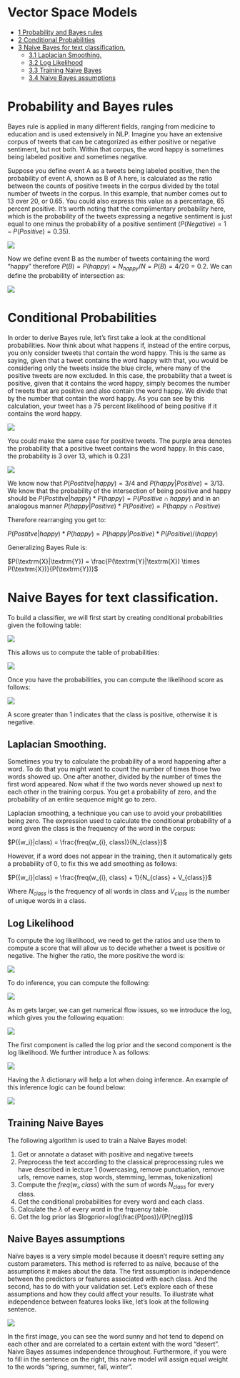 # Vector Space Models


- [<span class="toc-section-number">1</span> Probability and Bayes
  rules](#probability-and-bayes-rules)
- [<span class="toc-section-number">2</span> Conditional
  Probabilities](#conditional-probabilities)
- [<span class="toc-section-number">3</span> Naive Bayes for text
  classification.](#naive-bayes-for-text-classification)
  - [<span class="toc-section-number">3.1</span> Laplacian
    Smoothing.](#laplacian-smoothing)
  - [<span class="toc-section-number">3.2</span> Log
    Likelihood](#log-likelihood)
  - [<span class="toc-section-number">3.3</span> Training Naive
    Bayes](#training-naive-bayes)
  - [<span class="toc-section-number">3.4</span> Naive Bayes
    assumptions](#naive-bayes-assumptions)

# Probability and Bayes rules

Bayes rule is applied in many different fields, ranging from medicine to
education and is used extensively in NLP. Imagine you have an extensive
corpus of tweets that can be categorized as either positive or negative
sentiment, but not both. Within that corpus, the word happy is sometimes
being labeled positive and sometimes negative.

Suppose you define event A as a tweets being labeled positive, then the
probability of event A, shown as B of A here, is calculated as the ratio
between the counts of positive tweets in the corpus divided by the total
number of tweets in the corpus. In this example, that number comes out
to 13 over 20, or 0.65. You could also express this value as a
percentage, 65 percent positive. It’s worth noting that the
complimentary probability here, which is the probability of the tweets
expressing a negative sentiment is just equal to one minus the
probability of a positive sentiment
($P(Negative) = 1-P(Positive) = 0.35$).

![](images/bayes-probability.PNG)

Now we define event B as the number of tweets containing the word
“happy” therefore $P(B) = P(happy) = N_{happy} / N = P(B) = 4/20 = 0.2$.
We can define the probability of intersection as:

![](images/intersection-prob-bayes.PNG)

# Conditional Probabilities

In order to derive Bayes rule, let’s first take a look at the
conditional probabilities. Now think about what happens if, instead of
the entire corpus, you only consider tweets that contain the word happy.
This is the same as saying, given that a tweet contains the word happy
with that, you would be considering only the tweets inside the blue
circle, where many of the positive tweets are now excluded. In this
case, the probability that a tweet is positive, given that it contains
the word happy, simply becomes the number of tweets that are positive
and also contain the word happy. We divide that by the number that
contain the word happy. As you can see by this calculation, your tweet
has a 75 percent likelihood of being positive if it contains the word
happy.

![](images/bayes-rule-1.PNG)

You could make the same case for positive tweets. The purple area
denotes the probability that a positive tweet contains the word happy.
In this case, the probability is 3 over 13, which is 0.231

![](images/bayes-rule-2.PNG)

We know now that $P(Postitve | happy) = 3/4$ and
$P(happy | Positive) = 3/13$. We know that the probability of the
intersection of being positive and happy should be
$P(Postitve | happy) * P(happy) = P(Positive \cap happy)$ and in an
analogous manner
$P(happy | Positive) * P(Positive) = P(happy \cap Positive)$

Therefore rearranging you get to:

$P(Postitve | happy) * P(happy) = P(happy | Positive) * P(Positive) / (happy)$

Generalizing Bayes Rule is:

$P(\textrm{X}|\textrm{Y}) = \frac{P(\textrm{Y}|\textrm{X}) \times P(\textrm{X})}{P(\textrm{Y})}$

# Naive Bayes for text classification.

To build a classifier, we will first start by creating conditional
probabilities given the following table:

![](images/freq-table-bayes.png)

This allows us to compute the table of probabilities:

![](images/prob-table-bayes.png)

Once you have the probabilities, you can compute the likelihood score as
follows:

![](images/likelihood-bayes.png)

A score greater than 1 indicates that the class is positive, otherwise
it is negative.

## Laplacian Smoothing.

Sometimes you try to calculate the probability of a word happening after
a word. To do that you might want to count the number of times those two
words showed up. One after another, divided by the number of times the
first word appeared. Now what if the two words never showed up next to
each other in the training corpus. You get a probability of zero, and
the probability of an entire sequence might go to zero.

Laplacian smoothing, a technique you can use to avoid your probabilities
being zero. The expression used to calculate the conditional probability
of a word given the class is the frequency of the word in the corpus:

$P({w_i}|class) = \frac{freq(w_{i}, class)}{N_{class}}$

However, if a word does not appear in the training, then it
automatically gets a probability of 0, to fix this we add smoothing as
follows:

$P({w_i}|class) = \frac{freq(w_{i}, class) + 1}{N_{class} + V_{class}}$

Where $N_{class}$ is the frequency of all words in class and $V_{class}$
is the number of unique words in a class.

## Log Likelihood

To compute the log likelihood, we need to get the ratios and use them to
compute a score that will allow us to decide whether a tweet is positive
or negative. The higher the ratio, the more positive the word is:

![](images/log-likelihood-ratio.png)

To do inference, you can compute the following:

![](images/prior-ratio.PNG)

As m gets larger, we can get numerical flow issues, so we introduce the
log, which gives you the following equation:

![](images/log-prior-ratio.PNG)

The first component is called the log prior and the second component is
the log likelihood. We further introduce λ as follows:

![](images/lambda-dict.png)

Having the $\lambda$ dictionary will help a lot when doing inference. An
example of this inference logic can be found below:

![](images/lambda-inference-example.png)

## Training Naive Bayes

The following algorithm is used to train a Naive Bayes model:

1.  Get or annotate a dataset with positive and negative tweets
2.  Preprocess the text according to the classical preprocessing rules
    we have described in lecture 1 (lowercasing, remove punctuation,
    remove urls, remove names, stop words, stemming, lemmas,
    tokenization)
3.  Compute the $freq(w_{i}, class)$ with the sum of words $N_{class}$
    for every class.
4.  Get the conditional probabilities for every word and each class.
5.  Calculate the $\lambda$ of every word in the frquency table.
6.  Get the log prior las $logprior=log(\frac{P(pos)}/{P(neg)})$

## Naive Bayes assumptions

Naïve bayes is a very simple model because it doesn’t require setting
any custom parameters. This method is referred to as naïve, because of
the assumptions it makes about the data. The first assumption is
independence between the predictors or features associated with each
class. And the second, has to do with your validation set. Let’s explore
each of these assumptions and how they could affect your results. To
illustrate what independence between features looks like, let’s look at
the following sentence.

![](images/assumptions-bayes.png)

In the first image, you can see the word sunny and hot tend to depend on
each other and are correlated to a certain extent with the word
“desert”. Naive Bayes assumes independence throughout. Furthermore, if
you were to fill in the sentence on the right, this naive model will
assign equal weight to the words “spring, summer, fall, winter”.
